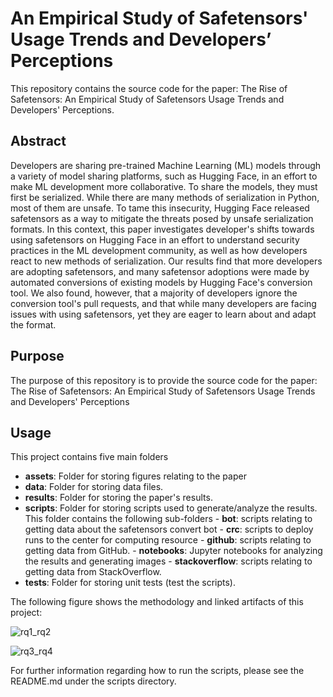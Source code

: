 # An Empirical Study of Safetensors' Usage Trends and Developers’ Perceptions

This repository contains the source code for the paper: The Rise of Safetensors: An Empirical Study of Safetensors Usage Trends and Developers' Perceptions. 

## Abstract

Developers are sharing pre-trained Machine Learning (ML) models through a variety of model sharing platforms, such as Hugging Face, in an effort to make ML development more collaborative. To share the models, they must first be serialized. While there are many methods of serialization in Python, most of them are unsafe. To tame this insecurity,  Hugging Face released safetensors as a way to mitigate the threats posed by unsafe serialization formats.  In this context, this paper investigates developer's shifts towards using safetensors on Hugging Face in an effort to understand security practices in the ML development community, as well as how developers react to new methods of serialization. Our results find that more developers are adopting safetensors, and many safetensor adoptions were made by automated conversions of existing models by Hugging Face's conversion tool. We also found, however, that a majority of developers ignore the conversion tool's pull requests, and that while many developers are facing issues with using safetensors, yet they are eager to learn about and adapt the format.
## Purpose

The purpose of this repository is to provide the source code for the paper: The Rise of Safetensors: An Empirical Study of Safetensors Usage Trends and Developers' Perceptions

## Usage

This project contains five main folders

- **assets**: Folder for storing figures relating to the paper
- **data**: Folder for storing data files.
- **results**: Folder for storing the paper's results.
- **scripts**: Folder for storing scripts used to generate/analyze the results.
  This folder contains the following sub-folders
      - **bot**: scripts relating to getting data about the safetensors convert bot
      - **crc**: scripts to deploy runs to the center for computing resource
      - **github**: scripts relating to getting data from GitHub.
      - **notebooks**: Jupyter notebooks for analyzing the results and generating images
      - **stackoverflow**: scripts relating to getting data from StackOverflow.
- **tests**: Folder for storing unit tests (test the scripts).

The following figure shows the methodology and linked artifacts of this project:

![rq1_rq2](https://github.com/user-attachments/assets/88bd1319-8e19-4de5-b101-286de78913fc)

![rq3_rq4](https://github.com/user-attachments/assets/a814b630-395f-48fa-892c-202a16634106)


For further information regarding how to run the scripts, please see the README.md under the scripts directory.
